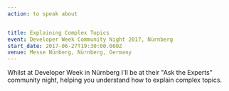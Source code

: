 ```yaml
---
action: to speak about


title: Explaining Complex Topics
event: Developer Week Community Night 2017, Nürnberg
start_date: 2017-06-27T19:30:00.000Z
venue: Messe Nünberg, Nürnberg, Germany
---
```


Whilst at Developer Week in Nürnberg I'll be at their "Ask the Experts" community night, helping you understand how to explain complex topics.
